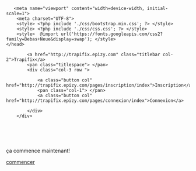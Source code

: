 
<html>
    <head>        <title>Trapifix - Ça commence maintenant!</title>
        <link rel="icon" href="./Images/icon.ico" type="image/x-icon">
        
       <meta name="viewport" content="width=device-width, initial-scale=1">
        <meta charset="UTF-8">
        <style> <?php include './css/bootstrap.min.css'; ?> </style>
        <style> <?php include './css/css.css'; ?> </style>
        <style>  @import url('https://fonts.googleapis.com/css2?family=Bebas+Neue&display=swap'); </style>
    </head>

<body>
 

  <div class="container-fluid title">
        <div class="row">
            
            <a href="http://trapifix.epizy.com" class="titlebar col-2">Trapifix</a>
            <pan class="titlespace"> </pan>
            <div class="col-3 row ">

                <a class="button col" href="http://trapifix.epizy.com/pages/inscription/index">Inscription</a>
                <pan class="col-1"> </pan>
                <a class="button col" href="http://trapifix.epizy.com/pages/connexion/index">Connexion</a>
               
            </div>
        </div>
  </div>


<div class="container-fluid menu">
</br>
</br>
</br>
<p class="menutitle">ça commence maintenant!</p>
<a href="google" class=" menubtn btn btn-outline-light ">commencer</a>

</div>






</br>
</br>
</br>
</br>
</br>
</br>
</br>
</br>
</br>
</br>
</br>
</br>
</br>
</br>
</br>
</br>
</br>
</br>
</br>
</br>
</br>
</br>
</br>
</br>
</br>
</br>
</br>
</br>
</br>
</br>
</br>
</br>
</body>
</html>
